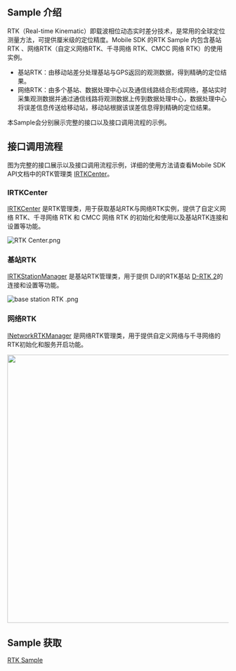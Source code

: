 ## Sample 介绍
RTK（Real-time Kinematic）即载波相位动态实时差分技术，是常用的全球定位测量方法，可提供厘米级的定位精度。Mobile SDK 的RTK Sample 内包含基站RTK 、网络RTK（自定义网络RTK、千寻网络 RTK、CMCC 网络 RTK）的使用实例。
* 基站RTK：由移动站差分处理基站与GPS返回的观测数据，得到精确的定位结果。
* 网络RTK：由多个基站、数据处理中心以及通信线路结合形成网络，基站实时采集观测数据并通过通信线路将观测数据上传到数据处理中心，数据处理中心将误差信息传送给移动站，移动站根据该误差信息得到精确的定位结果。

本Sample会分别展示完整的接口以及接口调用流程的示例。

## 接口调用流程
图为完整的接口展示以及接口调用流程示例，详细的使用方法请查看Mobile SDK API文档中的RTK管理类 [IRTKCenter](https://developer.dji.com/cn/api-reference-v5/android-api/Components/IRTKCenter/IRTKCenter.html)。

### IRTKCenter
[IRTKCenter](https://developer.dji.com/cn/api-reference-v5/android-api/Components/IRTKCenter/IRTKCenter.html) 是RTK管理类，用于获取基站RTK与网络RTK实例，提供了自定义网络 RTK、千寻网络 RTK 和 CMCC 网络 RTK 的初始化和使用以及基站RTK连接和设置等功能。


![RTK Center.png](https://terra-1-g.djicdn.com/71a7d383e71a4fb8887a310eb746b47f/msdk/Documentation/V5.1/RTK%20Center%20API%20calling.png)

### 基站RTK
[IRTKStationManager](https://developer.dji.com/cn/api-reference-v5/android-api/Components/IRTKCenter/IRTKStationManager.html) 是基站RTK管理类，用于提供 DJI的RTK基站 [D-RTK 2](https://www.dji.com/cn/d-rtk-2?site=brandsite&from=insite_search)的连接和设置等功能。

![base station RTK .png](https://terra-1-g.djicdn.com/84f990b0bbd145e6a3930de0c55d3b2b/admin/doc/55280485-d234-48dd-baf5-4a180fedd8ee.png)


### 网络RTK
[INetworkRTKManager](https://developer.dji.com/cn/api-reference-v5/android-api/Components/IRTKCenter/INetworkRTKManager.html) 是网络RTK管理类，用于提供自定义网络与千寻网络的RTK初始化和服务开启功能。

<div align=center><img src="https://terra-1-g.djicdn.com/71a7d383e71a4fb8887a310eb746b47f/msdk/Documentation/V5.1/network%20RTK.png" width="800" height = "610"></div>



## Sample 获取

[RTK Sample](https://github.com/dji-sdk/Mobile-SDK-Android-V5/blob/dev-sdk-main/SampleCode-V5/android-sdk-v5-sample/src/main/java/dji/sampleV5/aircraft/pages/RTKCenterFragment.kt)


